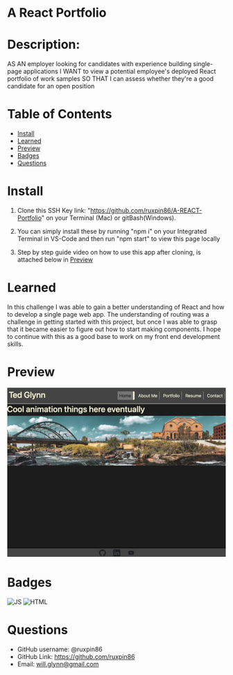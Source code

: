 # A React Portfolio

# Description:

AS AN employer looking for candidates with experience building single-page applications
I WANT to view a potential employee's deployed React portfolio of work samples
SO THAT I can assess whether they're a good candidate for an open position

# Table of Contents

- [Install](#install)
- [Learned](#learned)
- [Preview](#preview)
- [Badges](#badges)
- [Questions](#questions)

# Install

1. Clone this SSH Key link: "https://github.com/ruxpin86/A-REACT-Portfolio" on your Terminal (Mac) or gitBash(Windows).

2. You can simply install these by running "npm i" on your Integrated Terminal in VS-Code and then run "npm start" to view this page locally

3. Step by step guide video on how to use this app after cloning, is attached below in [Preview](#preview)

# Learned

In this challenge I was able to gain a better understanding of React and how to develop a single page web app. The understanding of routing was a challenge in getting started with this project, but once I was able to grasp that it became easier to figure out how to start making components. I hope to continue with this as a good base to work on my front end development skills.

# Preview

![Alt Text](./src/components/images/Screen%20Shot%202022-07-22%20at%2011.06.07%20AM.png)

# Badges

![JS](https://img.shields.io/badge/JavaScript-80%25-yellow) ![HTML](https://img.shields.io/badge/HTML-20%25-green)

# Questions

- GitHub username: @ruxpin86
- GitHub Link: https://github.com/ruxpin86
- Email: will.glynn@gmail.com